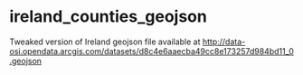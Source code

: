 # ireland_counties_geojson
Tweaked version of Ireland geojson file available at http://data-osi.opendata.arcgis.com/datasets/d8c4e6aaecba49cc8e173257d984bd11_0.geojson

